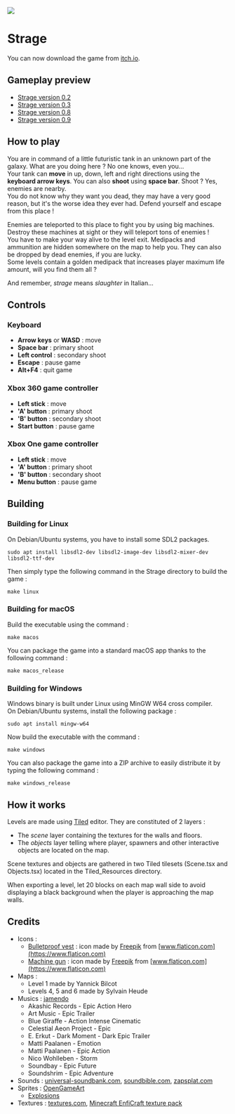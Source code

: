 ![](https://github.com/RICCIARDI-Adrien/Strage/workflows/Release%20builds/badge.svg)

# Strage

You can now download the game from [itch.io](https://ricciardi-adrien.itch.io/strage).

## Gameplay preview
* [Strage version 0.2](https://www.youtube.com/watch?v=aTI6zjJu4h4)
* [Strage version 0.3](https://www.youtube.com/watch?v=r5JJvJWiGF0)
* [Strage version 0.8](https://www.youtube.com/watch?v=GxyV17knTqo)
* [Strage version 0.9](https://www.youtube.com/watch?v=CBbp0kRIsus)

## How to play
You are in command of a little futuristic tank in an unknown part of the galaxy. What are you doing here ? No one knows, even you...  
Your tank can **move** in up, down, left and right directions using the **keyboard arrow keys**.  You can also **shoot** using **space bar**. Shoot ? Yes, enemies are nearby.  
You do not know why they want you dead, they may have a very good reason, but it's the worse idea they ever had. Defend yourself and escape from this place !  
  
Enemies are teleported to this place to fight you by using big machines. Destroy these machines at sight or they will teleport tons of enemies !  
You have to make your way alive to the level exit. Medipacks and ammunition are hidden somewhere on the map to help you. They can also be dropped by dead enemies, if you are lucky.  
Some levels contain a golden medipack that increases player maximum life amount, will you find them all ?  
  
And remember, *strage* means *slaughter* in Italian...

## Controls
### Keyboard
* **Arrow keys** or **WASD** : move
* **Space bar** : primary shoot
* **Left control** : secondary shoot
* **Escape** : pause game
* **Alt+F4** : quit game

### Xbox 360 game controller
* **Left stick** : move
* **'A' button** : primary shoot
* **'B' button** : secondary shoot
* **Start button** : pause game

### Xbox One game controller
* **Left stick** : move
* **'A' button** : primary shoot
* **'B' button** : secondary shoot
* **Menu button** : pause game

## Building
### Building for Linux
On Debian/Ubuntu systems, you have to install some SDL2 packages.
```
sudo apt install libsdl2-dev libsdl2-image-dev libsdl2-mixer-dev libsdl2-ttf-dev
```
Then simply type the following command in the Strage directory to build the game :
```
make linux
```

### Building for macOS
Build the executable using the command :
```
make macos
```

You can package the game into a standard macOS app thanks to the following command :
```
make macos_release
```

### Building for Windows
Windows binary is built under Linux using MinGW W64 cross compiler.  
On Debian/Ubuntu systems, install the following package :
```
sudo apt install mingw-w64
```
Now build the executable with the command :
```
make windows
```

You can also package the game into a ZIP archive to easily distribute it by typing the following command :
```
make windows_release
```

## How it works
Levels are made using [Tiled](http://www.mapeditor.org/) editor. They are constituted of 2 layers :
* The *scene* layer containing the textures for the walls and floors.
* The *objects* layer telling where player, spawners and other interactive objects are located on the map.

Scene textures and objects are gathered in two Tiled tilesets (Scene.tsx and Objects.tsx) located in the Tiled_Resources directory.

When exporting a level, let 20 blocks on each map wall side to avoid displaying a black background when the player is approaching the map walls.

## Credits
* Icons :
   * [Bulletproof vest](https://www.flaticon.com/free-icon/bulletproof-vest_238523) : icon made by [Freepik](https://www.freepik.com) from [www.flaticon.com](https://www.flaticon.com)
   * [Machine gun](https://www.flaticon.com/free-icon/machine-gun_238558) : icon made by [Freepik](https://www.freepik.com) from [www.flaticon.com](https://www.flaticon.com)
* Maps :
   * Level 1 made by Yannick Bilcot
   * Levels 4, 5 and 6 made by Sylvain Heude
* Musics : [jamendo](https://www.jamendo.com)
   * Akashic Records - Epic Action Hero
   * Art Music - Epic Trailer
   * Blue Giraffe - Action Intense Cinematic
   * Celestial Aeon Project - Epic
   * E. Erkut - Dark Moment - Dark Epic Trailer
   * Matti Paalanen - Emotion
   * Matti Paalanen - Epic Action
   * Nico Wohlleben - Storm
   * Soundbay - Epic Future
   * Soundshrim - Epic Adventure
* Sounds : [universal-soundbank.com](http://www.universal-soundbank.com), [soundbible.com](http://soundbible.com), [zapsplat.com](https://www.zapsplat.com)
* Sprites : [OpenGameArt](https://opengameart.org)
   * [Explosions](https://opengameart.org/content/explosions-0)
* Textures : [textures.com](http://www.textures.com), [Minecraft EnfiCraft texture pack](http://www.minecrafttexturepacks.com/enficraft)
